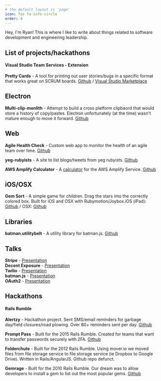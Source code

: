 ```yaml
---
# the default layout is 'page'
icon: fas fa-info-circle
order: 4
---
```


Hey, I'm Ryan! This is where I like to write about things related to software development and engineering leadership.

## List of projects/hackathons

#### Visual Studio Team Services - Extension
**Pretty Cards** - A tool for printing out user stories/bugs in a specific format that works great on SCRUM boards. [Github](https://github.com/ryanjones/pcards) / [Visual Studio Marketplace](https://marketplace.visualstudio.com/items?itemName=Ryan.pcards)

## Electron
**Multi-clip-monlith** - Attempt to build a cross platform clipbaord that would store a history of copy/pastes. Electron unfortunately (at the time)
wasn't mature enough to move it forward. [Github](https://github.com/ryanjones/multi-clip-monolith)

## Web
**Agile Health Check** - Custom web app to monitor the health of an agile team over time.
[Github](https://github.com/ryanjones/agile_health_check)   

**yeg-rubyists** - A site to list blogs/tweets from yeg rubyists. [Github](https://github.com/ryanjones/yeg-rubyists)

**AWS Amplify Calculator** - A [calculator](/blog/2019/03/09/aws-appsync-calculator/) for the AWS Amplify Service. [Github](https://github.com/ryanjones/aws_appsync_calc)

## iOS/OSX
**Gem Sort** - A simple game for children. Drag the stars into the correctly colored box. Built for iOS and OSX with Rubymotion/Joybox.iOS (iPad): [Github](https://github.com/ryanjones/gem_sort) / OSX: [Github](https://github.com/ryanjones/gem_sort_osx)

## Libraries
**batman.utilitybelt** - A utility library for batman.js. [Github](https://github.com/ryanjones/batman.utilitybelt)

## Talks
**Stripe** - [Presentation](https://ryanjones.github.io/stripe-presentation/slides.html)  
**Decent Exposure** - [Presentation](https://ryanjones.github.io/decent-exposure-presentation/slides.html)   
**Twilio** - [Presentation](https://github.com/ryanjones/twilio_example_rails/tree/master/presentations)  
**batman.js** - [Presentation](http://ryanjones.github.io/batman-presentation/slides.html)  
**OAuth2** - [Presentation](http://ryanjones.github.io/oauth2-presentation/slides.html)

## Hackathons

#### Rails Rumble

**Alertzy** - Hackathon project. Sent SMS/email reminders for garbage day/field closures/road plowing. Over 80+ reminders sent per day. [Github](https://github.com/ryanjones/BrassSheepdog)

**Prompt Pass** - Built for the 2015 Rails Rumble. Created for teams that want to transfer passwords securely with 2FA. [Github](https://github.com/promptpass/promptpass)

**Folderchute** - Built for the 2012 Rails Rumble. Using mover.io we moved files from file storage service to
 file storage service (ie Dropbox to Google Drive). Written in Rails/AngularJS. Github repo defunct.

**Gemrage** - Built for the 2010 Rails Rumble. Our dream was to allow developers to install a gem to list out the most popular gems.
 [Github](https://github.com/ryanjones/gemrage)
